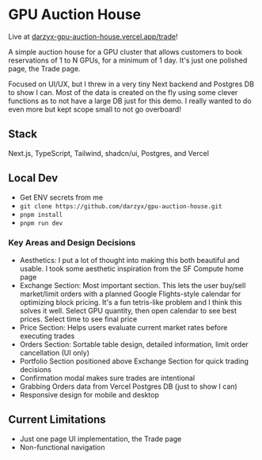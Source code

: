 # GPU Auction House

Live at [darzyx-gpu-auction-house.vercel.app/trade](https://darzyx-gpu-auction-house.vercel.app/trade)!

A simple auction house for a GPU cluster that allows customers to book reservations of 1 to N GPUs, for a minimum of 1 day. It's just one polished page, the Trade page.

Focused on UI/UX, but I threw in a very tiny Next backend and Postgres DB to show I can. Most of the data is created on the fly using some clever functions as to not have a large DB just for this demo. I really wanted to do even more but kept scope small to not go overboard!

## Stack

Next.js, TypeScript, Tailwind, shadcn/ui, Postgres, and Vercel

## Local Dev

-   Get ENV secrets from me
-   `git clone https://github.com/darzyx/gpu-auction-house.git`
-   `pnpm install`
-   `pnpm run dev`

### Key Areas and Design Decisions

-   Aesthetics: I put a lot of thought into making this both beautiful and usable. I took some aesthetic inspiration from the SF Compute home page
-   Exchange Section: Most important section. This lets the user buy/sell market/limit orders with a planned Google Flights-style calendar for optimizing block pricing. It's a fun tetris-like problem and I think this solves it well. Select GPU quantity, then open calendar to see best prices. Select time to see final price
-   Price Section: Helps users evaluate current market rates before executing trades
-   Orders Section: Sortable table design, detailed information, limit order cancellation (UI only)
-   Portfolio Section positioned above Exchange Section for quick trading decisions
-   Confirmation modal makes sure trades are intentional
-   Grabbing Orders data from Vercel Postgres DB (just to show I can)
-   Responsive design for mobile and desktop

## Current Limitations

-   Just one page UI implementation, the Trade page
-   Non-functional navigation
